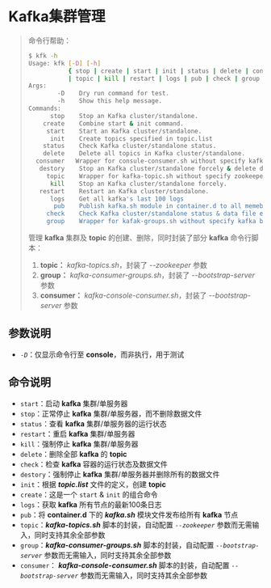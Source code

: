 # Kafka集群管理

> 命令行帮助：
>
> ```bash
> $ kfk -h
> Usage: kfk [-D] [-h]
>            { stop | create | start | init | status | delete | consumer | destory
>            | topic | kill | restart | logs | pub | check | group }
> Args:
>         -D    Dry run command for test.
>         -h    Show this help message.
> Commands:
>       stop    Stop an Kafka cluster/standalone.
>     create    Combine start & init command.
>      start    Start an Kafka cluster/standalone.
>       init    Create topics specified in topic.list
>     status    Check Kafka cluster/standalone status.
>     delete    Delete all topics in Kafka cluster/standalone.
>   consumer   Wrapper for consule-consumer.sh without specify kafka bootstraps.
>    destory    Stop an Kafka cluster/standalone forcely & delete data files.
>      topic    Wrapper for kafka-topic.sh without specify zookeeper address.
>       kill    Stop an Kafka cluster/standalone forcely.
>    restart    Restart an Kafka cluster/standalone.
>       logs    Get all kafka's last 100 logs
>        pub    Publish kafka.sh module in container.d to all memeber hosts.
>      check    Check Kafka cluster/standalone status & data file exists.
>      group    Wrapper for kafak-groups.sh without specify kafka bootstraps.
> ```
>
> 管理 **kafka** 集群及 **topic** 的创建、删除，同时封装了部分 **kafka** 命令行脚本：
>
> 1.  **topic：** *kafka-topics.sh*，封装了 *\-\-zookeeper* 参数
> 2. **group：** *kafka-consumer-groups.sh*，封装了 *\-\-bootstrap-server* 参数
> 3. **consumer：** *kafka-console-consumer.sh*，封装了 *\-\-bootstrap-server* 参数

## 参数说明

* *`-D`*：仅显示命令行至 **console**，而非执行，用于测试

## 命令说明

* `start`：启动 **kafka** 集群/单服务器
* `stop`：正常停止 **kafka** 集群/单服务器，而不删除数据文件
* `status`：查看 **kafka** 集群/单服务器的运行状态
* `restart`：重启 **kafka** 集群/单服务器
* `kill`：强制停止 **kafka** 集群/单服务器
* `delete`：删除全部 **kafka** 的 **topic**
* `check`：检查 **kafka** 容器的运行状态及数据文件
* `destory`：强制停止 **kafka** 集群/单服务器并删除所有的数据文件
* `init`：根据 ***topic.list*** 文件的定义，创建 **topic**
* `create`：这是一个 `start` & `init` 的组合命令
* `logs`：获取 **kafka** 所有节点的最新100条日志
* `pub`：将 **container.d** 下的 ***kafka.sh*** 模块文件发布给所有 **kafka** 节点
* `topic`：***kafka-topics.sh*** 脚本的封装，自动配置 *`--zookeeper`* 参数而无需输入，同时支持其余全部参数
* `group`：***kafka-consumer-groups.sh*** 脚本的封装，自动配置 *`--bootstrap-server`* 参数而无需输入，同时支持其余全部参数
* `consumer`： ***kafka-console-consumer.sh*** 脚本的封装，自动配置 *`--bootstrap-server`* 参数而无需输入，同时支持其余全部参数

